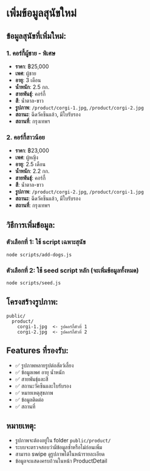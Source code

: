 # เพิ่มข้อมูลสุนัขใหม่

## ข้อมูลสุนัขที่เพิ่มใหม่:

### 1. คอร์กี้ผู้ชาย - พิเศษ
- **ราคา**: ฿25,000
- **เพศ**: ผู้ชาย
- **อายุ**: 3 เดือน
- **น้ำหนัก**: 2.5 กก.
- **สายพันธุ์**: คอร์กี้
- **สี**: น้ำตาล-ขาว
- **รูปภาพ**: `/product/corgi-1.jpg`, `/product/corgi-2.jpg`
- **สถานะ**: ฉีดวัคซีนแล้ว, มีใบรับรอง
- **สถานที่**: กรุงเทพฯ

### 2. คอร์กี้สาวน้อย
- **ราคา**: ฿23,000
- **เพศ**: ผู้หญิง
- **อายุ**: 2.5 เดือน
- **น้ำหนัก**: 2.2 กก.
- **สายพันธุ์**: คอร์กี้
- **สี**: น้ำตาล-ขาว
- **รูปภาพ**: `/product/corgi-2.jpg`, `/product/corgi-1.jpg`
- **สถานะ**: ฉีดวัคซีนแล้ว, มีใบรับรอง
- **สถานที่**: กรุงเทพฯ

## วิธีการเพิ่มข้อมูล:

### ตัวเลือกที่ 1: ใช้ script เฉพาะสุนัข
```bash
node scripts/add-dogs.js
```

### ตัวเลือกที่ 2: ใช้ seed script หลัก (จะเพิ่มข้อมูลทั้งหมด)
```bash
node scripts/seed.js
```

## โครงสร้างรูปภาพ:
```
public/
  product/
    corgi-1.jpg  <- รูปคอร์กี้ตัวที่ 1
    corgi-2.jpg  <- รูปคอร์กี้ตัวที่ 2
```

## Features ที่รองรับ:
- ✅ รูปภาพหลายรูปต่อสัตว์เลี้ยง
- ✅ ข้อมูลเพศ อายุ น้ำหนัก
- ✅ สายพันธุ์และสี
- ✅ สถานะวัคซีนและใบรับรอง
- ✅ หมายเหตุสุขภาพ
- ✅ ข้อมูลติดต่อ
- ✅ สถานที่

## หมายเหตุ:
- รูปภาพจะต้องอยู่ใน folder `public/product/`
- ระบบจะตรวจสอบว่ามีข้อมูลซ้ำหรือไม่ก่อนเพิ่ม
- สามารถ swipe ดูรูปภาพได้ในหน้ารายละเอียด
- ข้อมูลจะแสดงครบถ้วนในหน้า ProductDetail